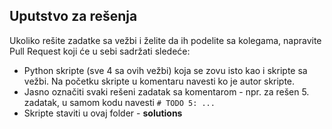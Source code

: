 ﻿## Uputstvo za rešenja

Ukoliko rešite zadatke sa vežbi i želite da ih podelite sa kolegama, napravite Pull Request koji će u sebi sadržati sledeće:

* Python skripte (sve 4 sa ovih vežbi) koja se zovu isto kao i skripte sa vežbi. Na početku skripte u komentaru navesti ko je autor skripte.
* Jasno označiti svaki rešeni zadatak sa komentarom - npr. za rešen 5. zadatak, u samom kodu navesti ```# TODO 5: ... ```
* Skripte staviti u ovaj folder - **solutions**
